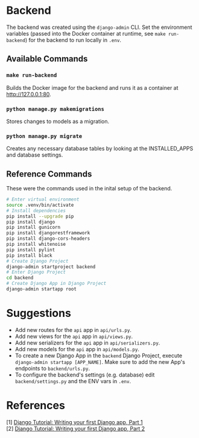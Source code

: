 # Backend

The backend was created using the `django-admin` CLI. Set the environment variables (passed into the Docker container at runtime, see `make run-backend`) for the backend to run locally in `.env`.

## Available Commands

### `make run-backend`

Builds the Docker image for the backend and runs it as a container at http://127.0.0.1:80.

### `python manage.py makemigrations`

Stores changes to models as a migration.

### `python manage.py migrate`

Creates any necessary database tables by looking at the INSTALLED_APPS and database settings.

## Reference Commands

These were the commands used in the inital setup of the backend.

```bash
# Enter virtual environment
source .venv/bin/activate
# Install dependencies
pip install --upgrade pip
pip install django
pip install gunicorn
pip install djangorestframework
pip install django-cors-headers
pip install whitenoise
pip install pylint
pip install black
# Create Django Project
django-admin startproject backend
# Enter Django Project
cd backend
# Create Django App in Django Project
django-admin startapp root
```

# Suggestions

- Add new routes for the `api` app in `api/urls.py`.
- Add new views for the `api` app in `api/views.py`.
- Add new serializers for the `api` app in `api/serializers.py`.
- Add new models for the `api` app in `api/models.py`.
- To create a new Django App in the `backend` Django Project, execute `django-admin startapp [APP_NAME]`. Make sure to add the new App's endpoints to `backend/urls.py`.
- To configure the backend's settings (e.g. database) edit `backend/settings.py` and the ENV vars in `.env`.

# References

[1] [Django Tutorial: Writing your first Django app, Part 1](https://docs.djangoproject.com/en/4.2/intro/tutorial01/#) \
[2] [Django Tutorial: Writing your first Django app, Part 2](https://docs.djangoproject.com/en/4.2/intro/tutorial02/)
